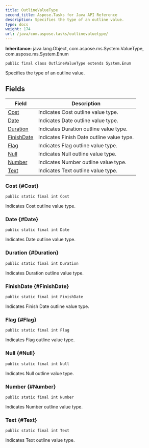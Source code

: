 ```yaml
---
title: OutlineValueType
second_title: Aspose.Tasks for Java API Reference
description: Specifies the type of an outline value.
type: docs
weight: 174
url: /java/com.aspose.tasks/outlinevaluetype/
---
```


**Inheritance:**
java.lang.Object, com.aspose.ms.System.ValueType, com.aspose.ms.System.Enum
```
public final class OutlineValueType extends System.Enum
```

Specifies the type of an outline value.
## Fields

| Field | Description |
| --- | --- |
| [Cost](#Cost) | Indicates Cost outline value type. |
| [Date](#Date) | Indicates Date outline value type. |
| [Duration](#Duration) | Indicates Duration outline value type. |
| [FinishDate](#FinishDate) | Indicates Finish Date outline value type. |
| [Flag](#Flag) | Indicates Flag outline value type. |
| [Null](#Null) | Indicates Null outline value type. |
| [Number](#Number) | Indicates Number outline value type. |
| [Text](#Text) | Indicates Text outline value type. |
### Cost {#Cost}
```
public static final int Cost
```


Indicates Cost outline value type.

### Date {#Date}
```
public static final int Date
```


Indicates Date outline value type.

### Duration {#Duration}
```
public static final int Duration
```


Indicates Duration outline value type.

### FinishDate {#FinishDate}
```
public static final int FinishDate
```


Indicates Finish Date outline value type.

### Flag {#Flag}
```
public static final int Flag
```


Indicates Flag outline value type.

### Null {#Null}
```
public static final int Null
```


Indicates Null outline value type.

### Number {#Number}
```
public static final int Number
```


Indicates Number outline value type.

### Text {#Text}
```
public static final int Text
```


Indicates Text outline value type.


